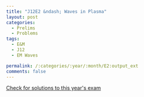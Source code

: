 ```yaml
---
title: "J12E2 &ndash; Waves in Plasma"
layout: post
categories:
  - Prelims
  - Problems
tags:
  - E&M
  - J12
  - EM Waves

permalink: /:categories/:year/:month/E2:output_ext
comments: false
---
```

<object data="2012J2E.pdf" type="application/pdf" width="100%" height="500"></object>
<div class="message"><a href='https://princetonprelim.com/prelim/28/'>Check for solutions to this year's exam</a></div>